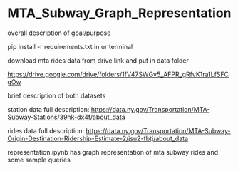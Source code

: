 # MTA_Subway_Graph_Representation

overall description of goal/purpose

pip install -r requirements.txt in ur terminal

download mta rides data from drive link and put in data folder

https://drive.google.com/drive/folders/1fV47SWGv5_AFPR_gRfvK1ra1LfSFCgOw

brief description of both datasets

station data full description: https://data.ny.gov/Transportation/MTA-Subway-Stations/39hk-dx4f/about_data

rides data full description: https://data.ny.gov/Transportation/MTA-Subway-Origin-Destination-Ridership-Estimate-2/jsu2-fbtj/about_data

representation.ipynb has graph representation of mta subway rides and some sample queries